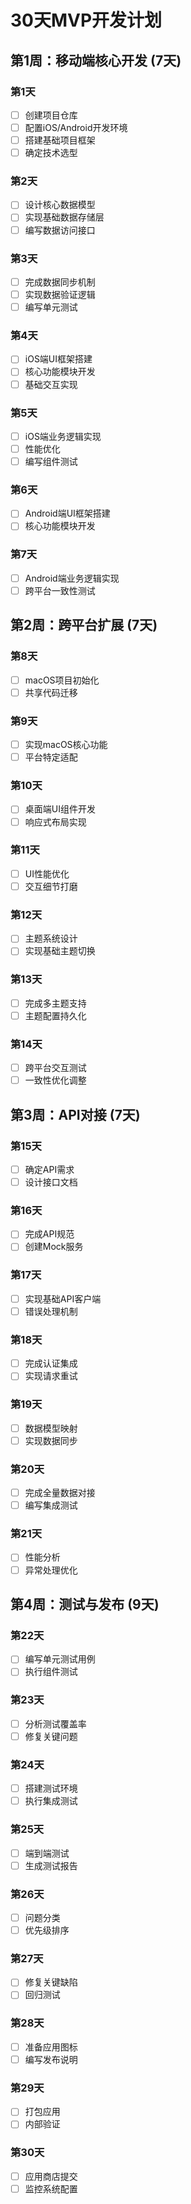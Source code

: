 # 30天MVP开发计划

## 第1周：移动端核心开发 (7天)
### 第1天
- [ ] 创建项目仓库
- [ ] 配置iOS/Android开发环境
- [ ] 搭建基础项目框架
- [ ] 确定技术选型

### 第2天
- [ ] 设计核心数据模型
- [ ] 实现基础数据存储层
- [ ] 编写数据访问接口

### 第3天
- [ ] 完成数据同步机制
- [ ] 实现数据验证逻辑
- [ ] 编写单元测试

### 第4天
- [ ] iOS端UI框架搭建
- [ ] 核心功能模块开发
- [ ] 基础交互实现

### 第5天
- [ ] iOS端业务逻辑实现
- [ ] 性能优化
- [ ] 编写组件测试

### 第6天
- [ ] Android端UI框架搭建
- [ ] 核心功能模块开发

### 第7天
- [ ] Android端业务逻辑实现
- [ ] 跨平台一致性测试

## 第2周：跨平台扩展 (7天)
### 第8天
- [ ] macOS项目初始化
- [ ] 共享代码迁移

### 第9天
- [ ] 实现macOS核心功能
- [ ] 平台特定适配

### 第10天
- [ ] 桌面端UI组件开发
- [ ] 响应式布局实现

### 第11天
- [ ] UI性能优化
- [ ] 交互细节打磨

### 第12天
- [ ] 主题系统设计
- [ ] 实现基础主题切换

### 第13天
- [ ] 完成多主题支持
- [ ] 主题配置持久化

### 第14天
- [ ] 跨平台交互测试
- [ ] 一致性优化调整

## 第3周：API对接 (7天)
### 第15天
- [ ] 确定API需求
- [ ] 设计接口文档

### 第16天
- [ ] 完成API规范
- [ ] 创建Mock服务

### 第17天
- [ ] 实现基础API客户端
- [ ] 错误处理机制

### 第18天
- [ ] 完成认证集成
- [ ] 实现请求重试

### 第19天
- [ ] 数据模型映射
- [ ] 实现数据同步

### 第20天
- [ ] 完成全量数据对接
- [ ] 编写集成测试

### 第21天
- [ ] 性能分析
- [ ] 异常处理优化

## 第4周：测试与发布 (9天)
### 第22天
- [ ] 编写单元测试用例
- [ ] 执行组件测试

### 第23天
- [ ] 分析测试覆盖率
- [ ] 修复关键问题

### 第24天
- [ ] 搭建测试环境
- [ ] 执行集成测试

### 第25天
- [ ] 端到端测试
- [ ] 生成测试报告

### 第26天
- [ ] 问题分类
- [ ] 优先级排序

### 第27天
- [ ] 修复关键缺陷
- [ ] 回归测试

### 第28天
- [ ] 准备应用图标
- [ ] 编写发布说明

### 第29天
- [ ] 打包应用
- [ ] 内部验证

### 第30天
- [ ] 应用商店提交
- [ ] 监控系统配置